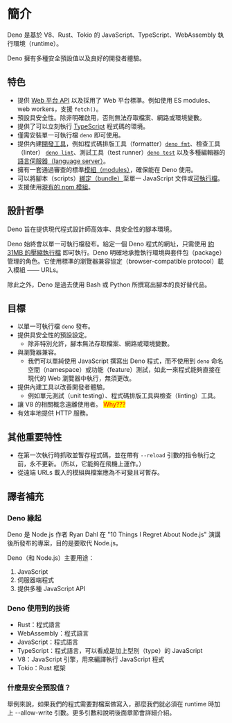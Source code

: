 # 簡介

Deno 是基於 V8、Rust、Tokio 的 JavaScript、TypeScript、WebAssembly 執行環境（runtime）。

Deno 擁有多種安全預設值以及良好的開發者體驗。

## 特色

* 提供 [Web 平台 API](https://deno.land/manual@v1.30.3/runtime/web\_platform\_apis) 以及採用了 Web 平台標準。例如使用 ES modules、web workers，支援 `fetch()`。
* 預設具安全性。除非明確啟用，否則無法存取檔案、網路或環境變數。
* 提供了可以立刻執行 [TypeScript](https://deno.land/manual@v1.30.3/advanced/typescript) 程式碼的環境。
* 僅需安裝單一可執行檔 `deno` 即可使用。
* 提供內建[開發工具](https://deno.land/manual@v1.30.3/tools)，例如程式碼排版工具（formatter）[`deno fmt`](https://deno.land/manual@v1.30.3/tools/formatter)、檢查工具（linter） [`deno lint`](https://deno.land/manual@v1.30.3/tools/linter)、測試工具（test runner）[`deno test`](https://deno.land/manual@v1.30.3/basics/testing) 以及多種編輯器的[語言伺服器（language server）](https://deno.land/manual@v1.30.3/getting\_started/setup\_your\_environment.md#using-an-editoride)。
* 擁有一套通過審查的標準[模組（modules）](https://deno.land/std@0.177.0)，確保能在 Deno 使用。
* 可以將腳本（scripts）[綁定（bundle）](https://deno.land/manual@v1.30.3/tools/bundler)至單一 JavaScript 文件或[可執行檔](https://deno.land/manual@v1.30.3/tools/compiler)。
* 支援使用[現有的 npm 模組](https://deno.land/manual@v1.30.3/node)。


## 設計哲學

Deno 旨在提供現代程式設計師高效率、具安全性的腳本環境。

Deno 始終會以單一可執行檔發布。給定一個 Deno 程式的網址，只需使用 [約 31MB 的壓縮執行檔](https://github.com/denoland/deno/releases) 即可執行。Deno 明確地承擔執行環境與套件包（package）管理的角色。它使用標準的瀏覽器兼容協定（browser-compatible protocol）載入模組 —— URLs。

除此之外，Deno 是過去使用 Bash 或 Python 所撰寫出腳本的良好替代品。


## 目標

* 以單一可執行檔 `deno` 發布。
* 提供具安全性的預設設定。
  * 除非特別允許，腳本無法存取檔案、網路或環境變數。
* 與瀏覽器兼容。
  * 我們可以單純使用 JavaScript 撰寫出 Deno 程式，而不使用到 `deno` 命名空間（namespace）或功能（feature）測試，如此一來程式能夠直接在現代的 Web 瀏覽器中執行，無須更改。
* 提供內建工具以改善開發者體驗。
  * 例如單元測試（unit testing）、程式碼排版工具與檢查（linting）工具。
* 讓 V8 的相關概念遠離使用者。 <mark style="color:red;">Why???</mark>
* 有效率地提供 HTTP 服務。


## 其他重要特性

* 在第一次執行時抓取並暫存程式碼，並在帶有 `--reload` 引數的指令執行之前，永不更新。（所以，它能夠在飛機上運作。）
* 從遠端 URLs 載入的模組與檔案應為不可變且可暫存。


## 譯者補充
### Deno 緣起
Deno 是 Node.js 作者 Ryan Dahl 在 "10 Things I Regret About Node.js" 演講後所發布的專案，目的是要取代 Node.js。

Deno（和 Node.js）主要用途：

1. JavaScript
2. 伺服器端程式
3. 提供多種 JavaScript API

### Deno 使用到的技術
* Rust：程式語言
* WebAssembly：程式語言
* JavaScript：程式語言
* TypeScript：程式語言，可以看成是加上型別（type）的 JavaScript
* V8：JavaScript 引擎，用來編譯執行 JavaScript 程式
* Tokio：Rust 框架

### 什麼是安全預設值？
舉例來說，如果我們的程式需要對檔案做寫入，那麼我們就必須在 runtime 時加上 --allow-write 引數。更多引數和說明後面章節會詳細介紹。